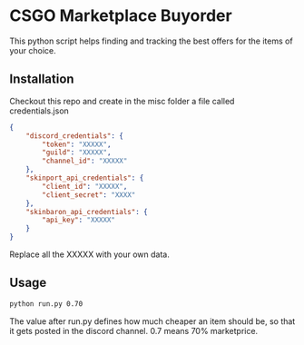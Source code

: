 # CSGO Marketplace Buyorder

This python script helps finding and tracking the best offers for the items of your choice.

## Installation

Checkout this repo and create in the misc folder a file called credentials.json

```json
{
    "discord_credentials": {
        "token": "XXXXX",
        "guild": "XXXXX",
        "channel_id": "XXXXX"
    },
    "skinport_api_credentials": {
        "client_id": "XXXXX",
        "client_secret": "XXXX"
    },
    "skinbaron_api_credentials": {
        "api_key": "XXXXX"
    }
}
```

Replace all the XXXXX with your own data.

## Usage

```bash
python run.py 0.70
```

The value after run.py defines how much cheaper an item should be, so that it gets posted in the discord channel. 0.7 means 70% marketprice.
